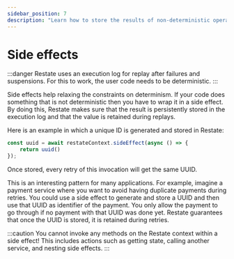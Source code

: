 ```yaml
---
sidebar_position: 7
description: "Learn how to store the results of non-deterministic operations."
---
```


# Side effects

:::danger
Restate uses an execution log for replay after failures and suspensions.
For this to work, the user code needs to be deterministic.
:::

Side effects help relaxing the constraints on determinism. 
If your code does something that is not deterministic then you have to wrap it in a side effect.
By doing this, Restate makes sure that the result is persistently stored in the execution log
and that the value is retained during replays.

Here is an example in which a unique ID is generated and stored in Restate:

```typescript
const uuid = await restateContext.sideEffect(async () => {
    return uuid()
});
```

Once stored, every retry of this invocation will get the same UUID.

This is an interesting pattern for many applications.
For example, imagine a payment service where you want to avoid having duplicate payments during retries. 
You could use a side effect to generate and store a UUID and then use that UUID as identifier of the payment.
You only allow the payment to go through if no payment with that UUID was done yet.
Restate guarantees that once the UUID is stored, it is retained during retries.

:::caution
You cannot invoke any methods on the Restate context within a side effect!
This includes actions such as getting state, calling another service, and nesting side effects.
:::